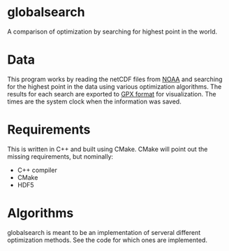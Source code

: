 globalsearch
============

A comparison of optimization by searching for highest point in the world.

Data
====

This program works by reading the netCDF files from [NOAA](http://www.ngdc.noaa.gov/mgg/global/global.html) and 
searching for the highest point in the data using various optimization algorithms. The results for each search are
exported to [GPX format](http://en.wikipedia.org/wiki/GPS_eXchange_Format) for visualization. The times are the 
system clock when the information was saved.

Requirements
============
This is written in C++ and built using CMake. CMake will point out the missing requirements, but nominally:
 * C++ compiler
 * CMake
 * HDF5

Algorithms
==========
globalsearch is meant to be an implementation of serveral different optimization methods. See the code for which ones are implemented.
